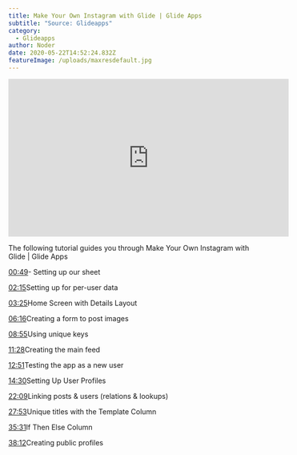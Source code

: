 ```yaml
---
title: Make Your Own Instagram with Glide | Glide Apps
subtitle: "Source: Glideapps"
category:
  - Glideapps
author: Noder
date: 2020-05-22T14:52:24.832Z
featureImage: /uploads/maxresdefault.jpg
---
```

<iframe width="560" height="315" src="https://www.youtube.com/embed/B8ivh42ZqVA" frameborder="0" allow="accelerometer; autoplay; encrypted-media; gyroscope; picture-in-picture" allowfullscreen></iframe>

The following tutorial guides you through Make Your Own Instagram with Glide | Glide Apps

[00:49](https://www.youtube.com/watch?v=B8ivh42ZqVA&t=49s)- Setting up our sheet

[02:15](https://www.youtube.com/watch?v=B8ivh42ZqVA&t=135s)Setting up for per-user data

[03:25](https://www.youtube.com/watch?v=B8ivh42ZqVA&t=205s)Home Screen with Details Layout

[06:16](https://www.youtube.com/watch?v=B8ivh42ZqVA&t=376s)Creating a form to post images

[08:55](https://www.youtube.com/watch?v=B8ivh42ZqVA&t=535s)Using unique keys

[11:28](https://www.youtube.com/watch?v=B8ivh42ZqVA&t=688s)Creating the main feed

[12:51](https://www.youtube.com/watch?v=B8ivh42ZqVA&t=771s)Testing the app as a new user

[14:30](https://www.youtube.com/watch?v=B8ivh42ZqVA&t=870s)Setting Up User Profiles

[22:09](https://www.youtube.com/watch?v=B8ivh42ZqVA&t=1329s)Linking posts & users (relations & lookups)

[27:53](https://www.youtube.com/watch?v=B8ivh42ZqVA&t=1673s)Unique titles with the Template Column[](https://www.youtube.com/watch?v=B8ivh42ZqVA&t=2131s)

[35:31](https://www.youtube.com/watch?v=B8ivh42ZqVA&t=2131s)If Then Else Column

[38:12](https://www.youtube.com/watch?v=B8ivh42ZqVA&t=2292s)Creating public profiles